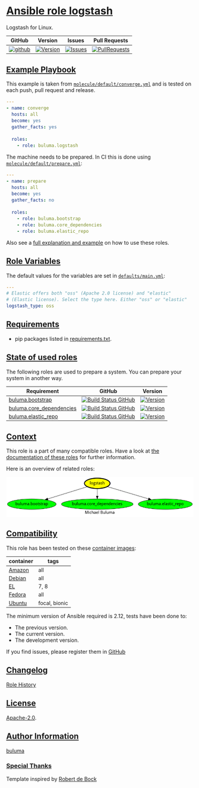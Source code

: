 # [Ansible role logstash](#logstash)

Logstash for Linux.

|GitHub|Version|Issues|Pull Requests|
|------|-------|------|-------------|
|[![github](https://github.com/buluma/ansible-role-logstash/actions/workflows/molecule.yml/badge.svg)](https://github.com/buluma/ansible-role-logstash/actions/workflows/molecule.yml)|[![Version](https://img.shields.io/github/release/buluma/ansible-role-logstash.svg)](https://github.com/buluma/ansible-role-logstash/releases/)|[![Issues](https://img.shields.io/github/issues/buluma/ansible-role-logstash.svg)](https://github.com/buluma/ansible-role-logstash/issues/)|[![PullRequests](https://img.shields.io/github/issues-pr-closed-raw/buluma/ansible-role-logstash.svg)](https://github.com/buluma/ansible-role-logstash/pulls/)|

## [Example Playbook](#example-playbook)

This example is taken from [`molecule/default/converge.yml`](https://github.com/buluma/ansible-role-logstash/blob/master/molecule/default/converge.yml) and is tested on each push, pull request and release.

```yaml
---
- name: converge
  hosts: all
  become: yes
  gather_facts: yes

  roles:
    - role: buluma.logstash
```

The machine needs to be prepared. In CI this is done using [`molecule/default/prepare.yml`](https://github.com/buluma/ansible-role-logstash/blob/master/molecule/default/prepare.yml):

```yaml
---
- name: prepare
  hosts: all
  become: yes
  gather_facts: no

  roles:
    - role: buluma.bootstrap
    - role: buluma.core_dependencies
    - role: buluma.elastic_repo
```

Also see a [full explanation and example](https://buluma.github.io/how-to-use-these-roles.html) on how to use these roles.

## [Role Variables](#role-variables)

The default values for the variables are set in [`defaults/main.yml`](https://github.com/buluma/ansible-role-logstash/blob/master/defaults/main.yml):

```yaml
---
# Elastic offers both "oss" (Apache 2.0 license) and "elastic"
# (Elastic license). Select the type here. Either "oss" or "elastic"
logstash_type: oss
```

## [Requirements](#requirements)

- pip packages listed in [requirements.txt](https://github.com/buluma/ansible-role-logstash/blob/master/requirements.txt).

## [State of used roles](#state-of-used-roles)

The following roles are used to prepare a system. You can prepare your system in another way.

| Requirement | GitHub | Version |
|-------------|--------|--------|
|[buluma.bootstrap](https://galaxy.ansible.com/buluma/bootstrap)|[![Build Status GitHub](https://github.com/buluma/ansible-role-bootstrap/workflows/Ansible%20Molecule/badge.svg)](https://github.com/buluma/ansible-role-bootstrap/actions)|[![Version](https://img.shields.io/github/release/buluma/ansible-role-bootstrap.svg)](https://github.com/shadowwalker/ansible-role-bootstrap)|
|[buluma.core_dependencies](https://galaxy.ansible.com/buluma/core_dependencies)|[![Build Status GitHub](https://github.com/buluma/ansible-role-core_dependencies/workflows/Ansible%20Molecule/badge.svg)](https://github.com/buluma/ansible-role-core_dependencies/actions)|[![Version](https://img.shields.io/github/release/buluma/ansible-role-core_dependencies.svg)](https://github.com/shadowwalker/ansible-role-core_dependencies)|
|[buluma.elastic_repo](https://galaxy.ansible.com/buluma/elastic_repo)|[![Build Status GitHub](https://github.com/buluma/ansible-role-elastic_repo/workflows/Ansible%20Molecule/badge.svg)](https://github.com/buluma/ansible-role-elastic_repo/actions)|[![Version](https://img.shields.io/github/release/buluma/ansible-role-elastic_repo.svg)](https://github.com/shadowwalker/ansible-role-elastic_repo)|

## [Context](#context)

This role is a part of many compatible roles. Have a look at [the documentation of these roles](https://buluma.github.io/) for further information.

Here is an overview of related roles:

![dependencies](https://raw.githubusercontent.com/buluma/ansible-role-logstash/png/requirements.png "Dependencies")

## [Compatibility](#compatibility)

This role has been tested on these [container images](https://hub.docker.com/u/buluma):

|container|tags|
|---------|----|
|[Amazon](https://hub.docker.com/repository/docker/buluma/amazonlinux/general)|all|
|[Debian](https://hub.docker.com/repository/docker/buluma/debian/general)|all|
|[EL](https://hub.docker.com/repository/docker/buluma/enterpriselinux/general)|7, 8|
|[Fedora](https://hub.docker.com/repository/docker/buluma/fedora/general)|all|
|[Ubuntu](https://hub.docker.com/repository/docker/buluma/ubuntu/general)|focal, bionic|

The minimum version of Ansible required is 2.12, tests have been done to:

- The previous version.
- The current version.
- The development version.

If you find issues, please register them in [GitHub](https://github.com/buluma/ansible-role-logstash/issues)

## [Changelog](#changelog)

[Role History](https://github.com/buluma/ansible-role-logstash/blob/master/CHANGELOG.md)

## [License](#license)

[Apache-2.0](https://github.com/buluma/ansible-role-logstash/blob/master/LICENSE).

## [Author Information](#author-information)

[buluma](https://buluma.github.io/)


### [Special Thanks](#special-thanks)

Template inspired by [Robert de Bock](https://github.com/robertdebock)
